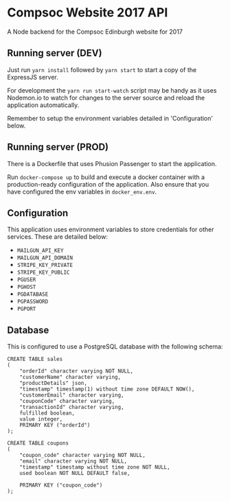 # Compsoc Website 2017 API

A Node backend for the Compsoc Edinburgh website for 2017

## Running server (DEV)

Just run `yarn install` followed by `yarn start` to start a copy of the ExpressJS server.

For development the `yarn run start-watch` script may be handy as it uses Nodemon.io to watch
for changes to the server source and reload the application automatically.

Remember to setup the environment variables detailed in 'Configuration' below.

## Running server (PROD)

There is a Dockerfile that uses Phusion Passenger to start the application.

Run `docker-compose up` to build and execute a docker container with a 
production-ready configuration of the application. Also ensure that you have configured the env variables in `docker_env.env`.

## Configuration

This application uses environment variables to store credentials for other services. These are detailed
below:

 - `MAILGUN_API_KEY`
 - `MAILGUN_API_DOMAIN`
 - `STRIPE_KEY_PRIVATE`
 - `STRIPE_KEY_PUBLIC`
 - `PGUSER`
 - `PGHOST`
 - `PGDATABASE`
 - `PGPASSWORD`
 - `PGPORT`

## Database

This is configured to use a PostgreSQL database with  the following schema:

```
CREATE TABLE sales
(
    "orderId" character varying NOT NULL,
    "customerName" character varying,
    "productDetails" json,
    "timestamp" timestamp(1) without time zone DEFAULT NOW(),
    "customerEmail" character varying,
    "couponCode" character varying,
    "transactionId" character varying,
    fulfilled boolean,
    value integer,
    PRIMARY KEY ("orderId")
);

CREATE TABLE coupons
(
    "coupon_code" character varying NOT NULL,
    "email" character varying NOT NULL,
    "timestamp" timestamp without time zone NOT NULL,
    used boolean NOT NULL DEFAULT false,

    PRIMARY KEY ("coupon_code")
);
```